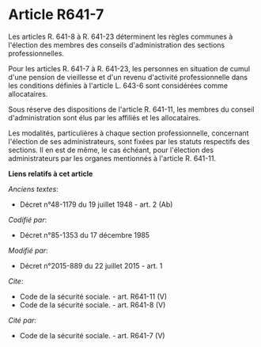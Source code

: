 # Article R641-7

Les articles R. 641-8 à R. 641-23 déterminent les règles communes à l'élection des membres des conseils d'administration des
sections professionnelles. 

Pour les articles R. 641-7 à R. 641-23, les personnes en situation de cumul d'une pension de vieillesse et d'un revenu
d'activité professionnelle dans les conditions définies à l'article L. 643-6 sont considérées comme allocataires. 

Sous réserve des dispositions de l'article R. 641-11, les membres du conseil d'administration sont élus par les affiliés et
les allocataires. 

Les modalités, particulières à chaque section professionnelle, concernant l'élection de ses administrateurs, sont fixées par
les statuts respectifs des sections. Il en est de même, le cas échéant, pour l'élection des administrateurs par les organes
mentionnés à l'article R. 641-11.

**Liens relatifs à cet article**

_Anciens textes_:

  - Décret n°48-1179 du 19 juillet 1948 - art. 2 (Ab)

_Codifié par_:

  - Décret n°85-1353 du 17 décembre 1985

_Modifié par_:

  - Décret n°2015-889 du 22 juillet 2015 - art. 1

_Cite_:

  - Code de la sécurité sociale. - art. R641-11 (V)
  - Code de la sécurité sociale. - art. R641-8 (V)

_Cité par_:

  - Code de la sécurité sociale. - art. R641-7 (V)
